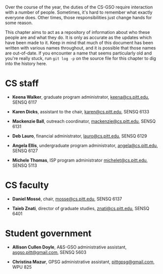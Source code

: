 Over the course of the year, the duties of the CS-GSO require interaction with
a number of people.  Sometimes, it's hard to remember what exactly everyone
does.  Other times, those responsibilities just change hands for some reason.

This chapter aims to act as a repository of information about who these people
are and what they do.  It is only as accurate as the updates which have been
made to it.  Keep in mind that much of this document has been written with
various names throughout, and it is possible that those names are out-of-date.
If you encounter a name that seems particularly old and you're really stuck,
run `git log -p` on the source file for this chapter to dig into the history
here.


# CS staff

* **Keena Walker**, graduate program administrator,
  [keena@cs.pitt.edu](keena@cs.pitt.edu), SENSQ 6117

* **Karen Dicks**, assistant to the chair,
  [karen@cs.pitt.edu](karen@cs.pitt.edu), SENSQ 6133

* **Mackenzie Ball**, outreach coordinator,
  [mackenzie@cs.pitt.edu](mackenzie@cs.pitt.edu), SENSQ 6131

* **Deb Lauro**, financial administrator,
  [lauro@cs.pitt.edu](lauro@cs.pitt.edu), SENSQ 6129

* **Angela Ellis**, undergraduate program administrator,
  [angela@cs.pitt.edu](angela@cs.pitt.edu), SENSQ 6127

* **Michele Thomas**, ISP program administrator
  [michelet@cs.pitt.edu](michelet@cs.pitt.edu), SENSQ 5113


# CS faculty

* **Daniel Mossé**, chair,
  [mosse@cs.pitt.edu](mosse@cs.pitt.edu), SENSQ 6137

* **Taieb Znati**, director of graduate studies,
  [znati@cs.pitt.edu](znati@cs.pitt.edu), SENSQ 6401


# Student government

* **Allison Cullen Doyle**, A&S-GSO administrative assistant,
  [asgso.pitt@gmail.com](asgso.pitt@gmail.com), SENSQ 5603

* **Christina Mazur**, GPSG administrative assistant,
  [pittgpsg@gmail.com](pittgpsg@gmail.com), WPU 825

